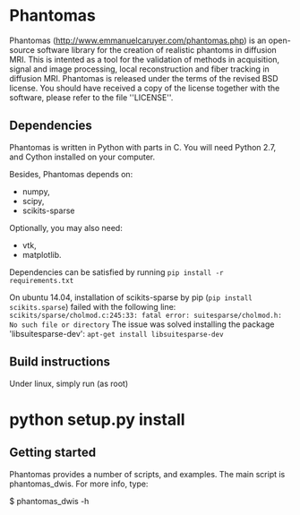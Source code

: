 Phantomas
=========
Phantomas (http://www.emmanuelcaruyer.com/phantomas.php) is an open-source
software library for the creation of realistic phantoms in diffusion MRI.
This is intented as a tool for the validation of methods in acquisition,
signal and image processing, local reconstruction and fiber tracking in
diffusion MRI. Phantomas is released under the terms of the revised BSD
license. You should have received a copy of the license together with the
software, please refer to the file ''LICENSE''.


Dependencies
------------
Phantomas is written in Python with parts in C. You will need Python 2.7,
and Cython installed on your computer.

Besides, Phantomas depends on:
- numpy, 
- scipy, 
- scikits-sparse

Optionally, you may also need:
- vtk,
- matplotlib.

Dependencies can be satisfied by running `pip install -r requirements.txt`

On ubuntu 14.04, installation of scikits-sparse by pip
(`pip install scikits.sparse`) failed with the following line:
`scikits/sparse/cholmod.c:245:33: fatal error: suitesparse/cholmod.h: No such file or directory`
The issue was solved installing the package 'libsuitesparse-dev':
`apt-get install libsuitesparse-dev`

Build instructions
------------------
Under linux, simply run (as root) 

# python setup.py install


Getting started
---------------
Phantomas provides a number of scripts, and examples. The main script is
phantomas_dwis. For more info, type:

$ phantomas_dwis -h

